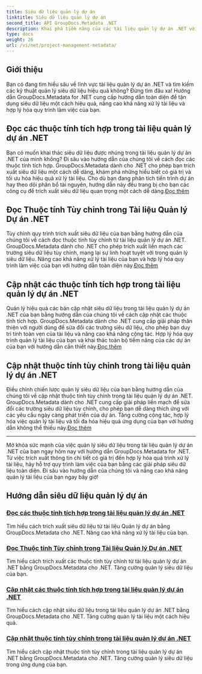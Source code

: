 ```yaml
---
title: Siêu dữ liệu quản lý dự án
linktitle: Siêu dữ liệu quản lý dự án
second_title: API GroupDocs.Metadata .NET
description: Khai phá tiềm năng của các tài liệu quản lý dự án .NET với hướng dẫn GroupDocs.Metadata dành cho .NET. Trích xuất, cập nhật và quản lý siêu dữ liệu một cách dễ dàng.
type: docs
weight: 26
url: /vi/net/project-management-metadata/
---
```


## Giới thiệu

Bạn có đang tìm hiểu sâu về lĩnh vực tài liệu quản lý dự án .NET và tìm kiếm các kỹ thuật quản lý siêu dữ liệu hiệu quả không? Đừng tìm đâu xa! Hướng dẫn GroupDocs.Metadata for .NET cung cấp hướng dẫn toàn diện để tận dụng siêu dữ liệu một cách hiệu quả, nâng cao khả năng xử lý tài liệu và hợp lý hóa quy trình làm việc của bạn.

## Đọc các thuộc tính tích hợp trong tài liệu quản lý dự án .NET

 Bạn có muốn khai thác siêu dữ liệu được nhúng trong tài liệu quản lý dự án .NET của mình không? Đi sâu vào hướng dẫn của chúng tôi về cách đọc các thuộc tính tích hợp. GroupDocs.Metadata dành cho .NET cho phép bạn trích xuất siêu dữ liệu một cách dễ dàng, khám phá những hiểu biết có giá trị và tối ưu hóa hiệu quả xử lý tài liệu. Cho dù bạn đang phân tích tiến trình dự án hay theo dõi phân bổ tài nguyên, hướng dẫn này đều trang bị cho bạn các công cụ để trích xuất siêu dữ liệu quan trọng một cách dễ dàng.[Đọc thêm](./read-built-in-properties-project-management-documents/)

## Đọc Thuộc tính Tùy chỉnh trong Tài liệu Quản lý Dự án .NET

 Tùy chỉnh quy trình trích xuất siêu dữ liệu của bạn bằng hướng dẫn của chúng tôi về cách đọc thuộc tính tùy chỉnh từ tài liệu quản lý dự án .NET. GroupDocs.Metadata dành cho .NET cho phép trích xuất liền mạch các trường siêu dữ liệu tùy chỉnh, mang lại sự linh hoạt tuyệt vời trong quản lý siêu dữ liệu. Nâng cao khả năng xử lý tài liệu của bạn và hợp lý hóa quy trình làm việc của bạn với hướng dẫn toàn diện này.[Đọc thêm](./read-custom-properties-project-management-documents/)

## Cập nhật các thuộc tính tích hợp trong tài liệu quản lý dự án .NET

 Quản lý hiệu quả các bản cập nhật siêu dữ liệu trong tài liệu quản lý dự án .NET của bạn bằng hướng dẫn của chúng tôi về cách cập nhật các thuộc tính tích hợp. GroupDocs.Metadata dành cho .NET cung cấp giải pháp thân thiện với người dùng để sửa đổi các trường siêu dữ liệu, cho phép bạn duy trì tính toàn vẹn của tài liệu và nâng cao khả năng cộng tác. Hợp lý hóa quy trình quản lý tài liệu của bạn và khai thác toàn bộ tiềm năng của các dự án của bạn với hướng dẫn cần thiết này.[Đọc thêm](./update-built-in-properties-project-management-documents/)

## Cập nhật thuộc tính tùy chỉnh trong tài liệu quản lý dự án .NET

Điều chỉnh chiến lược quản lý siêu dữ liệu của bạn bằng hướng dẫn của chúng tôi về cập nhật thuộc tính tùy chỉnh trong tài liệu quản lý dự án .NET. GroupDocs.Metadata dành cho .NET cung cấp giải pháp liền mạch để sửa đổi các trường siêu dữ liệu tùy chỉnh, cho phép bạn dễ dàng thích ứng với các yêu cầu ngày càng phát triển của dự án. Tăng cường cộng tác, hợp lý hóa việc quản lý tài liệu và tối đa hóa hiệu quả ứng dụng của bạn với hướng dẫn không thể thiếu này.[Đọc thêm](./update-custom-properties-project-management-documents/)

----

Mở khóa sức mạnh của việc quản lý siêu dữ liệu trong tài liệu quản lý dự án .NET của bạn ngay hôm nay với hướng dẫn GroupDocs.Metadata for .NET. Từ việc trích xuất thông tin chi tiết có giá trị đến hợp lý hóa quá trình xử lý tài liệu, hãy hỗ trợ quy trình làm việc của bạn bằng các giải pháp siêu dữ liệu toàn diện. Đi sâu vào hướng dẫn của chúng tôi và nâng cao khả năng quản lý tài liệu của bạn ngay bây giờ!
## Hướng dẫn siêu dữ liệu quản lý dự án
### [Đọc các thuộc tính tích hợp trong tài liệu quản lý dự án .NET](./read-built-in-properties-project-management-documents/)
Tìm hiểu cách trích xuất siêu dữ liệu từ tài liệu Quản lý dự án bằng GroupDocs.Metadata cho .NET. Nâng cao khả năng xử lý tài liệu của bạn.
### [Đọc Thuộc tính Tùy chỉnh trong Tài liệu Quản lý Dự án .NET](./read-custom-properties-project-management-documents/)
Tìm hiểu cách trích xuất các thuộc tính tùy chỉnh từ tài liệu quản lý dự án .NET bằng GroupDocs.Metadata cho .NET. Tăng cường quản lý siêu dữ liệu của bạn.
### [Cập nhật các thuộc tính tích hợp trong tài liệu quản lý dự án .NET](./update-built-in-properties-project-management-documents/)
Tìm hiểu cách cập nhật siêu dữ liệu trong tài liệu quản lý dự án .NET bằng GroupDocs.Metadata cho .NET. Tăng cường quản lý tài liệu một cách hiệu quả.
### [Cập nhật thuộc tính tùy chỉnh trong tài liệu quản lý dự án .NET](./update-custom-properties-project-management-documents/)
Tìm hiểu cách cập nhật thuộc tính tùy chỉnh trong tài liệu quản lý dự án .NET bằng GroupDocs.Metadata cho .NET. Tăng cường quản lý siêu dữ liệu trong ứng dụng của bạn.